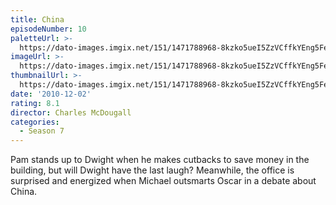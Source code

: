 ```yaml
---
title: China
episodeNumber: 10
paletteUrl: >-
  https://dato-images.imgix.net/151/1471788968-8kzko5ueI5ZzVCffkYEng5Fe5M.jpg?auto=enhance&ch=DPR%2CWidth&palette=json
imageUrl: >-
  https://dato-images.imgix.net/151/1471788968-8kzko5ueI5ZzVCffkYEng5Fe5M.jpg?auto=compress%2Cformat&ch=DPR%2CWidth&w=500
thumbnailUrl: >-
  https://dato-images.imgix.net/151/1471788968-8kzko5ueI5ZzVCffkYEng5Fe5M.jpg?auto=enhance&ch=DPR%2CWidth&fit=crop&fm=jpg&h=280&w=500
date: '2010-12-02'
rating: 8.1
director: Charles McDougall
categories:
  - Season 7
---
```


Pam stands up to Dwight when he makes cutbacks to save money in the building, but will Dwight have the last laugh? Meanwhile, the office is surprised and energized when Michael outsmarts Oscar in a debate about China.
